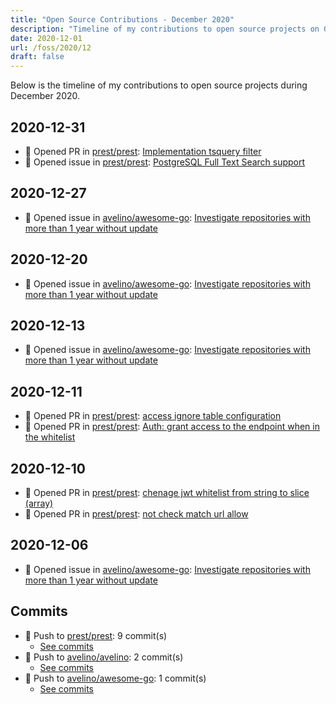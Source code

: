 ```yaml
---
title: "Open Source Contributions - December 2020"
description: "Timeline of my contributions to open source projects on GitHub during December 2020."
date: 2020-12-01
url: /foss/2020/12
draft: false
---
```


Below is the timeline of my contributions to open source projects during December 2020.

## 2020-12-31

- 🔀 Opened PR in [prest/prest](https://github.com/prest/prest): [Implementation tsquery filter](https://github.com/prest/prest/pull/487)
- 🐛 Opened issue in [prest/prest](https://github.com/prest/prest): [PostgreSQL Full Text Search support](https://github.com/prest/prest/issues/486)

## 2020-12-27

- 🐛 Opened issue in [avelino/awesome-go](https://github.com/avelino/awesome-go): [Investigate repositories with more than 1 year without update](https://github.com/avelino/awesome-go/issues/3415)

## 2020-12-20

- 🐛 Opened issue in [avelino/awesome-go](https://github.com/avelino/awesome-go): [Investigate repositories with more than 1 year without update](https://github.com/avelino/awesome-go/issues/3404)

## 2020-12-13

- 🐛 Opened issue in [avelino/awesome-go](https://github.com/avelino/awesome-go): [Investigate repositories with more than 1 year without update](https://github.com/avelino/awesome-go/issues/3399)

## 2020-12-11

- 🔀 Opened PR in [prest/prest](https://github.com/prest/prest): [access ignore table configuration](https://github.com/prest/prest/pull/482)
- 🔀 Opened PR in [prest/prest](https://github.com/prest/prest): [Auth: grant access to the endpoint when in the whitelist](https://github.com/prest/prest/pull/481)

## 2020-12-10

- 🔀 Opened PR in [prest/prest](https://github.com/prest/prest): [chenage jwt whitelist from string to slice (array)](https://github.com/prest/prest/pull/479)
- 🔀 Opened PR in [prest/prest](https://github.com/prest/prest): [not check match url allow](https://github.com/prest/prest/pull/478)

## 2020-12-06

- 🐛 Opened issue in [avelino/awesome-go](https://github.com/avelino/awesome-go): [Investigate repositories with more than 1 year without update](https://github.com/avelino/awesome-go/issues/3390)

## Commits

- 🔨 Push to [prest/prest](https://github.com/prest/prest): 9 commit(s)
  - [See commits](https://github.com/prest/prest/commits?author=avelino&since=2020-12-01T00:00:00Z&until=2020-12-31T23:59:59Z)
- 🔨 Push to [avelino/avelino](https://github.com/avelino/avelino): 2 commit(s)
  - [See commits](https://github.com/avelino/avelino/commits?author=avelino&since=2020-12-01T00:00:00Z&until=2020-12-31T23:59:59Z)
- 🔨 Push to [avelino/awesome-go](https://github.com/avelino/awesome-go): 1 commit(s)
  - [See commits](https://github.com/avelino/awesome-go/commits?author=avelino&since=2020-12-01T00:00:00Z&until=2020-12-31T23:59:59Z)

